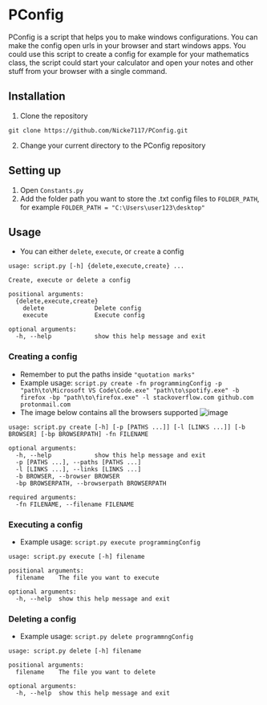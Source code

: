 # PConfig
PConfig is a script that helps you to make windows configurations. You can make the config open urls in your browser and start windows apps. You could use this script to create a config for example for your mathematics class, the script could start your calculator and open your notes and other stuff from your browser with a single command.

## Installation
1. Clone the repository

```git
git clone https://github.com/Nicke7117/PConfig.git
```
2. Change your current directory to the PConfig repository

## Setting up

1. Open ```Constants.py ```
2. Add the folder path you want to store the .txt config files to ```FOLDER_PATH```, for example ```FOLDER_PATH = "C:\Users\user123\desktop"```

## Usage

- You can either `delete`, `execute`, or `create` a config

```git
usage: script.py [-h] {delete,execute,create} ...

Create, execute or delete a config

positional arguments:
  {delete,execute,create}
    delete              Delete config
    execute             Execute config

optional arguments:
  -h, --help            show this help message and exit
```
### Creating a config
- Remember to put the paths inside  `"quotation marks"`
- Example usage: `script.py create -fn programmingConfig -p "path\to\Microsoft VS Code\Code.exe" "path\to\spotify.exe" -b firefox -bp "path\to\firefox.exe" -l stackoverflow.com github.com protonmail.com`
- The image below contains all the browsers supported
![image](https://user-images.githubusercontent.com/79015256/133335842-2e72bdb4-c142-4247-abeb-2b9814b83a58.png)


```git
usage: script.py create [-h] [-p [PATHS ...]] [-l [LINKS ...]] [-b BROWSER] [-bp BROWSERPATH] -fn FILENAME

optional arguments:
  -h, --help            show this help message and exit
  -p [PATHS ...], --paths [PATHS ...]
  -l [LINKS ...], --links [LINKS ...]
  -b BROWSER, --browser BROWSER
  -bp BROWSERPATH, --browserpath BROWSERPATH

required arguments:
  -fn FILENAME, --filename FILENAME
```
### Executing a config
- Example usage: `script.py execute programmingConfig`
```git
usage: script.py execute [-h] filename

positional arguments:
  filename    The file you want to execute

optional arguments:
  -h, --help  show this help message and exit
```
### Deleting a config
- Example usage: `script.py delete programmngConfig`
```git
usage: script.py delete [-h] filename

positional arguments:
  filename    The file you want to delete

optional arguments:
  -h, --help  show this help message and exit
```
